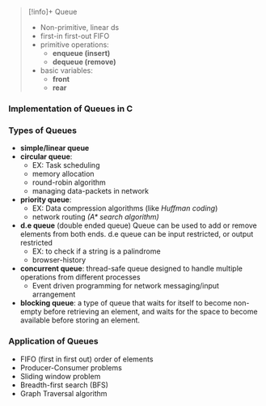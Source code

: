 > [!info]+ Queue
> - Non-primitive, linear ds
> - first-in first-out FIFO
> - primitive operations: 
> 	- **enqueue (insert)**
> 	- **dequeue (remove)**
> - basic variables:
> 	- **front**
> 	- **rear**

### Implementation of Queues in C


### Types of Queues
- **simple/linear queue**
- **circular queue**:
	- EX: Task scheduling
	- memory allocation
	- round-robin algorithm
	- managing data-packets in network
- **priority queue**:
	- EX: Data compression algorithms (like *Huffman coding*)
	- network routing *(A\* search algorithm)*
- **d.e queue**  (double ended queue) Queue can be used to add or remove elements from both ends. d.e queue can be input restricted, or output restricted 
	- EX: to check if a string is a palindrome
	- browser-history
- **concurrent queue**: thread-safe queue designed to handle multiple operations from different processes
	- Event driven programming for network messaging/input arrangement
- **blocking queue**: a type of queue that waits for itself to become non-empty before retrieving an element, and waits for the space to become available before storing an element. 

### Application of Queues
- FIFO (first in first out) order of elements
- Producer-Consumer problems
- Sliding window problem
- Breadth-first search (BFS)
- Graph Traversal algorithm